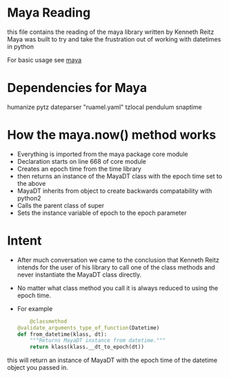 # Maya Reading
this file contains the reading of the maya library written by Kenneth Reitz
Maya was built to try and take the frustration out of working with datetimes in python

For basic usage see [maya](https://github.com/kennethreitz/maya)

# Dependencies for Maya 
humanize
pytz
dateparser
"ruamel.yaml"
tzlocal
pendulum
snaptime

# How the maya.now() method works
- Everything is imported from the maya package core module
- Declaration starts on line 668 of core module
- Creates an epoch time from the time library
- then returns an instance of the MayaDT class with the epoch time set to the above
- MayaDT inherits from object to create backwards compatability with python2
- Calls the parent class of super
- Sets the instance variable of epoch to the epoch parameter

# Intent
- After much conversation we came to the conclusion that Kenneth Reitz intends for the user of his library
to call one of the class methods and never instantiate the MayaDT class directly. 

- No matter what class method you call it is always reduced to using the epoch time.
- For example
    ```python
        @classmethod
    @validate_arguments_type_of_function(Datetime)
    def from_datetime(klass, dt):
        """Returns MayaDT instance from datetime."""
        return klass(klass.__dt_to_epoch(dt))
    ```

this will return an instance of MayaDT with the epoch time of the datetime object you passed in.

